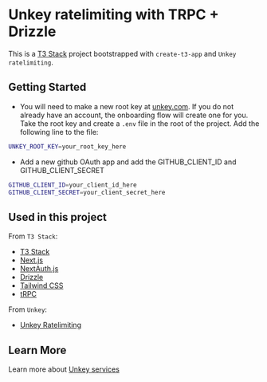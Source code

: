# Unkey ratelimiting with TRPC + Drizzle

This is a [T3 Stack](https://create.t3.gg/) project bootstrapped with `create-t3-app` and `Unkey ratelimiting`.

## Getting Started

- You will need to make a new root key at [unkey.com](https://app.unkey.com). If you do not already have an account, the onboarding flow will create one for you. Take the root key and create a `.env` file in the root of the project. Add the following line to the file:

```bash
UNKEY_ROOT_KEY=your_root_key_here
```

- Add a new github OAuth app and add the GITHUB_CLIENT_ID and GITHUB_CLIENT_SECRET

``` bash
GITHUB_CLIENT_ID=your_client_id_here
GITHUB_CLIENT_SECRET=your_client_secret_here
```

## Used in this project

From `T3 Stack`:

- [T3 Stack](https://create.t3.gg/)
- [Next.js](https://nextjs.org)
- [NextAuth.js](https://next-auth.js.org)
- [Drizzle](https://orm.drizzle.team)
- [Tailwind CSS](https://tailwindcss.com)
- [tRPC](https://trpc.io)
  
From `Unkey`:

- [Unkey Ratelimiting](https://www.unkey.com/docs/libraries/ts/ratelimit)
  
## Learn More

Learn more about [Unkey services](https://www.unkey.com/docs/introduction)
